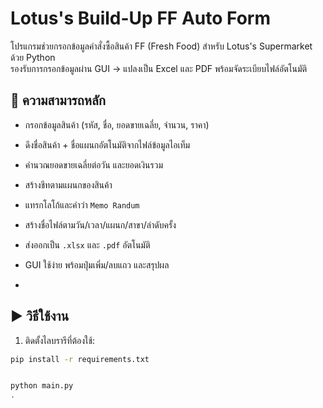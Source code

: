 # Lotus's Build-Up FF Auto Form

โปรแกรมช่วยกรอกข้อมูลคำสั่งซื้อสินค้า FF (Fresh Food) สำหรับ Lotus's Supermarket ด้วย Python  
รองรับการกรอกข้อมูลผ่าน GUI → แปลงเป็น Excel และ PDF พร้อมจัดระเบียบไฟล์อัตโนมัติ

## 📌 ความสามารถหลัก
- กรอกข้อมูลสินค้า (รหัส, ชื่อ, ยอดขายเฉลี่ย, จำนวน, ราคา)
- ดึงชื่อสินค้า + ชื่อแผนกอัตโนมัติจากไฟล์ข้อมูลไอเท็ม
- คำนวณยอดขายเฉลี่ยต่อวัน และยอดเงินรวม
- สร้างชีทตามแผนกของสินค้า
- แทรกโลโก้และคำว่า `Memo Randum`
- สร้างชื่อไฟล์ตามวัน/เวลา/แผนก/สาขา/ลำดับครั้ง
- ส่งออกเป็น `.xlsx` และ `.pdf` อัตโนมัติ
- GUI ใช้ง่าย พร้อมปุ่มเพิ่ม/ลบแถว และสรุปผล

- 
## ▶️ วิธีใช้งาน
1. ติดตั้งไลบรารีที่ต้องใช้:
```bash
pip install -r requirements.txt


python main.py
.

